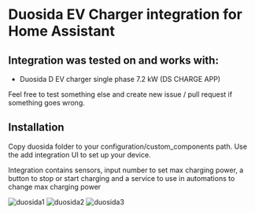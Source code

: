 # Duosida EV Charger integration for Home Assistant


## Integration was tested on and works with:
- Duosida D EV charger single phase 7.2 kW (DS CHARGE APP)

Feel free to test something else and create new issue / pull request if something goes wrong.

## Installation
Copy duosida folder to your configuration/custom_components path.
Use the add integration UI to set up your device.

Integration contains sensors, input number to set max charging power, a button to stop or start charging and a service to use in automations to change max charging power

![duosida1](https://user-images.githubusercontent.com/45515078/223161364-8f61a534-18a5-4dd0-b9db-c379455bbe27.png)
![duosida2](https://user-images.githubusercontent.com/45515078/223161397-b6540edd-f72e-474e-a420-7ad3a508947b.png)
![duosida3](https://user-images.githubusercontent.com/45515078/223161419-5103ecfe-c7bb-40ee-a7a7-e41562ea22de.png)
